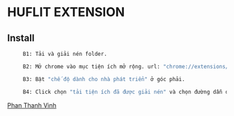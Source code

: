 # HUFLIT EXTENSION

## Install

```bash
     B1: Tải và giải nén folder.
```
```bash
     B2: Mở chrome vào mục tiện ích mở rộng. url: "chrome://extensions/".
```
```bash
     B3: Bật "chế độ dành cho nhà phát triển" ở góc phải.
```
```bash
     B4: Click chọn "tải tiện ích đã được giải nén" và chọn đường dẫn đến folder giải nén ban nảy.
```

[Phan Thanh Vinh](https://www.facebook.com/id.24.10.2001.788)

     
